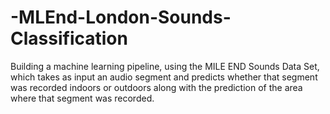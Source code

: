 # -MLEnd-London-Sounds-Classification
Building a machine learning pipeline, using the MILE END Sounds Data Set, which takes as input an audio segment and predicts whether that segment was recorded indoors or outdoors along with the prediction of the area where that segment was recorded.
